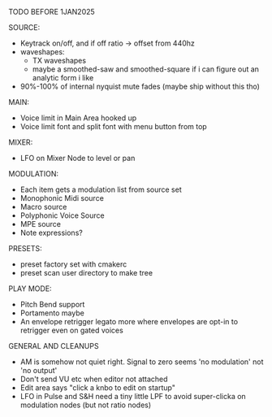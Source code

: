 TODO BEFORE 1JAN2025

SOURCE:
- Keytrack on/off, and if off ratio -> offset from 440hz
- waveshapes:
  - TX waveshapes
  - maybe a smoothed-saw and smoothed-square if i can figure out an analytic form i like
- 90%-100% of internal nyquist mute fades (maybe ship without this tho)

MAIN:
- Voice limit in Main Area hooked up
- Voice limit font and split font with menu button from top

MIXER:
- LFO on Mixer Node to level or pan

MODULATION:
- Each item gets a modulation list from source set
- Monophonic Midi source
- Macro source
- Polyphonic Voice Source
- MPE source
- Note expressions?

PRESETS:
- preset factory set with cmakerc
- preset scan user directory to make tree

PLAY MODE:
- Pitch Bend support
- Portamento maybe
- An envelope retrigger legato more where envelopes are opt-in to retrigger even on gated voices

GENERAL AND CLEANUPS
- AM is somehow not quiet right. Signal to zero seems 'no modulation' not 'no output'
- Don't send VU etc when editor not attached
- Edit area says "click a knbo to edit on startup"
- LFO in Pulse and S&H need a tiny little LPF to avoid super-clicka on modulation nodes (but not ratio nodes)



